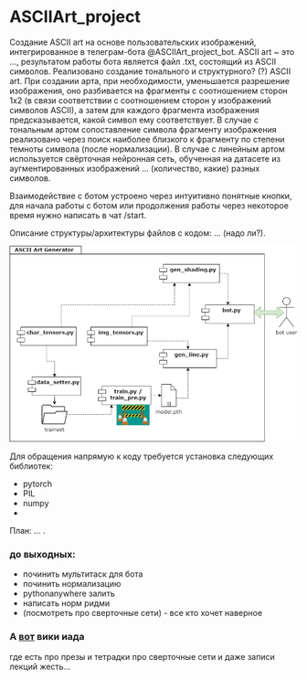 # ASCIIArt_project

Создание ASCII art на основе пользовательских изображений, интегрированное в телеграм-бота @ASCIIArt_project_bot. ASCII art ~ это ..., результатом работы бота является файл .txt, состоящий из ASCII символов. Реализовано создание тонального и структурного? (?) ASCII art. При создании арта, при необходимости, уменьшается разрешение изображения, оно разбивается на фрагменты с соотношением сторон 1x2 (в связи соответствии с соотношением сторон у изображений символов ASCII), а затем для каждого фрагмента изображения предсказывается, какой символ ему соответствует. В случае с тональным артом сопоставление символа фрагменту изображения реализовано через поиск наиболее близкого к фрагменту по степени темноты символа (после нормализации). В случае с линейным артом используется свёрточная нейронная сеть, обученная на датасете из аугментированных изображений ... (количество, какие) разных символов.

Взаимодействие с ботом устроено через интуитивно понятные кнопки, для начала работы с ботом или продолжения работы через некоторое время нужно написать в чат /start. 


Описание структуры/архитектуры файлов с кодом: ... (надо ли?).

![](https://github.com/tadgeislamins/ASCIIArt_project/blob/main/files/ASCIIart.jpg)

Для обращения напрямую к коду требуется установка следующих библиотек: 
* pytorch
* PIL
* numpy
* 

План: ... .


### до выходных:
   * починить мультитаск для бота
   * починить нормализацию
   * pythonanywhere залить
   * написать норм ридми
   * (посмотреть про сверточные сети) - все кто хочет наверное

### А [вот](http://wiki.cs.hse.ru/%D0%9E%D1%81%D0%BD%D0%BE%D0%B2%D1%8B_%D0%B3%D0%BB%D1%83%D0%B1%D0%B8%D0%BD%D0%BD%D0%BE%D0%B3%D0%BE_%D0%BE%D0%B1%D1%83%D1%87%D0%B5%D0%BD%D0%B8%D1%8F) вики иада
где есть про презы и тетрадки про сверточные сети и даже записи лекций жесть...
